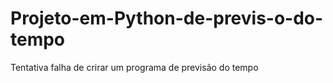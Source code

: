 # Projeto-em-Python-de-previs-o-do-tempo
Tentativa falha de crirar um programa de previsão do tempo
